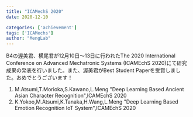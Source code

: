```yaml
---
title: "ICAMechS 2020"
date: 2020-12-10

categories: ['achievement']
tags: ['ICAMechs']
author: "MengLab"
---
```

B4の渥美君、横尾君が12月10日～13日に行われたThe 2020 International Conference on Advanced Mechatronic Systems (ICAMEchS 2020)にて研究成果の発表を行いました。また、渥美君がBest Student Paperを受賞しました。おめでとうございます！

1. M.Atsumi,T.Morioka,S.Kawano,L.Meng "Deep Learning Based Ancient Asian Character Recognition",ICAMEchS 2020
1. K.Yokoo,M.Atsumi,K.Tanaka,H.Wang,L.Meng "Deep Learning Based Emotion Recognition IoT System",ICAMEchS 2020
